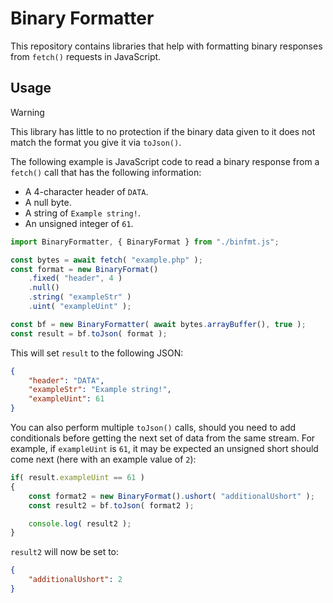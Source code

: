 # Binary Formatter

This repository contains libraries that help with formatting binary responses from `fetch()` requests in JavaScript.

## Usage

> [!WARNING]  
> This library has little to no protection if the binary data given to it does not match the format you give it via `toJson()`.

The following example is JavaScript code to read a binary response from a `fetch()` call that has the following information:
- A 4-character header of `DATA`.
- A null byte.
- A string of `Example string!`.
- An unsigned integer of `61`.

```JavaScript
import BinaryFormatter, { BinaryFormat } from "./binfmt.js";

const bytes = await fetch( "example.php" );
const format = new BinaryFormat()
    .fixed( "header", 4 )
    .null()
    .string( "exampleStr" )
    .uint( "exampleUint" );

const bf = new BinaryFormatter( await bytes.arrayBuffer(), true );
const result = bf.toJson( format );
```

This will set `result` to the following JSON:

```JSON
{
    "header": "DATA",
    "exampleStr": "Example string!",
    "exampleUint": 61
}
```

You can also perform multiple `toJson()` calls, should you need to add conditionals before getting the next set of data from the same stream. For example, if `exampleUint` is `61`, it may be expected an unsigned short should come next (here with an example value of `2`):

```JavaScript
if( result.exampleUint == 61 )
{
    const format2 = new BinaryFormat().ushort( "additionalUshort" );
    const result2 = bf.toJson( format2 );

    console.log( result2 );
}
```

`result2` will now be set to:

```JSON
{
    "additionalUshort": 2
}
```